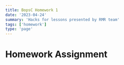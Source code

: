 ```yaml
---
title: BopsC Homework 1
date: '2023-04-24'
summary: 'Hacks for lessons presented by RMR team'
tags: ['homework']
type: 'page'
---
```


<script>
	import Runnable from '$components/Runnable.svelte';
	// import classExample1 from './java-code/classExample1.java?raw';
</script>

# Homework Assignment